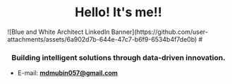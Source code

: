 <h1 align="center">Hello! It's me!!</h1>
![Blue and White Architect LinkedIn Banner](https://github.com/user-attachments/assets/6a902d7b-644e-47c7-b6f9-6534b4f7de0b)
#<h3 align="center">Building intelligent solutions through data-driven innovation.</h3>



- E-mail: **mdmubin057@gmail.com**
